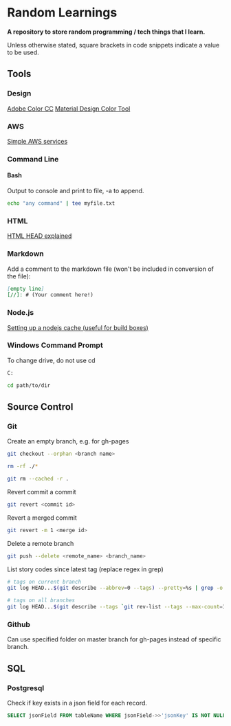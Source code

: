 # Random Learnings

**A repository to store random programming / tech things that I learn.**

Unless otherwise stated, square brackets in code snippets indicate a value to be used.

## Tools

### Design

[Adobe Color CC](https://color.adobe.com/create/color-wheel/)
[Material Design Color Tool](https://material.io/tools/color/#!/?view.left=0&view.right=0&primary.color=DCEDC8)

### AWS

[Simple AWS services](https://expeditedsecurity.com/aws-in-plain-english/)

### Command Line

#### Bash

Output to console and print to file, -a to append.

```bash
echo "any command" | tee myfile.txt
```

### HTML

[HTML HEAD explained](https://htmlhead.dev/)

### Markdown

Add a comment to the markdown file (won't be included in conversion of the file):

```markdown
[empty line]
[//]: # (Your comment here!)
```

[//]: # (Your comment here!)

### Node.js

[Setting up a nodejs cache (useful for build boxes)](https://www.nullivex.com/blog/setting-up-a-nodejs-dist-mirror)

### Windows Command Prompt

To change drive, do not use cd

```bash
C:

cd path/to/dir
```

## Source Control

### Git

Create an empty branch, e.g. for gh-pages

```bash
git checkout --orphan <branch name>

rm -rf ./*

git rm --cached -r .
```

Revert commit a commit

```bash
git revert <commit id>
```

Revert a merged commit

```bash
git revert -m 1 <merge id>
```

Delete a remote branch

```bash
git push --delete <remote_name> <branch_name>
```

List story codes since latest tag (replace regex in grep)

```bash
# tags on current branch
git log HEAD...$(git describe --abbrev=0 --tags) --pretty=%s | grep -o 'BAU-\d*\|SUP-\d*' | sort -u

# tags on all branches
git log HEAD...$(git describe --tags `git rev-list --tags --max-count=1`) --pretty=%s | grep -o 'BAU-\d*\|SUP-\d*' | sort -u
```

### Github

Can use specified folder on master branch for gh-pages instead of specific branch.

## SQL

### Postgresql

Check if key exists in a json field for each record.

```sql
SELECT jsonField FROM tableName WHERE jsonField->>'jsonKey' IS NOT NULL
```

